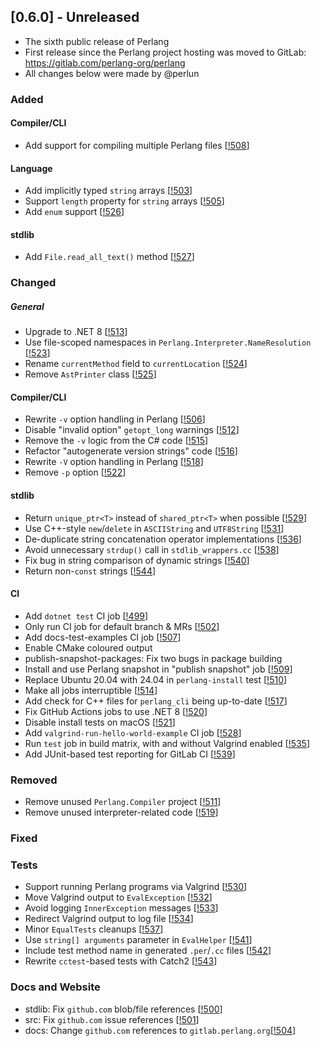 ## [0.6.0] - Unreleased
- The sixth public release of Perlang
- First release since the Perlang project hosting was moved to GitLab: https://gitlab.com/perlang-org/perlang
- All changes below were made by @perlun

### Added
#### Compiler/CLI
- Add support for compiling multiple Perlang files [[!508][508]]

#### Language
- Add implicitly typed `string` arrays [[!503][503]]
- Support `length` property for `string` arrays [[!505][505]]
- Add `enum` support [[!526][526]]

#### stdlib
- Add `File.read_all_text()` method [[!527][527]]

### Changed
##### General
- Upgrade to .NET 8 [[!513][513]]
- Use file-scoped namespaces in `Perlang.Interpreter.NameResolution` [[!523][523]]
- Rename `currentMethod` field to `currentLocation` [[!524][524]]
- Remove `AstPrinter` class [[!525][525]]

#### Compiler/CLI
- Rewrite `-v` option handling in Perlang [[!506][506]]
- Disable "invalid option" `getopt_long` warnings [[!512][512]]
- Remove the `-v` logic from the C# code [[!515][515]]
- Refactor "autogenerate version strings" code [[!516][516]]
- Rewrite `-V` option handling in Perlang [[!518][518]]
- Remove `-p` option [[!522][522]]

#### stdlib
- Return `unique_ptr<T>` instead of `shared_ptr<T>` when possible [[!529][529]]
- Use C++-style `new`/`delete` in `ASCIIString` and `UTF8String` [[!531][531]]
- De-duplicate string concatenation operator implementations [[!536][536]]
- Avoid unnecessary `strdup()` call in `stdlib_wrappers.cc` [[!538][538]]
- Fix bug in string comparison of dynamic strings [[!540][540]]
- Return non-`const` strings [[!544][544]]

#### CI
- Add `dotnet test` CI job [[!499][499]]
- Only run CI job for default branch & MRs [[!502][502]]
- Add docs-test-examples CI job [[!507][507]]
- Enable CMake coloured output
- publish-snapshot-packages: Fix two bugs in package building
- Install and use Perlang snapshot in "publish snapshot" job [[!509][509]]
- Replace Ubuntu 20.04 with 24.04 in `perlang-install` test [[!510][510]]
- Make all jobs interruptible [[!514][514]]
- Add check for C++ files for `perlang_cli` being up-to-date [[!517][517]]
- Fix GitHub Actions jobs to use .NET 8 [[!520][520]]
- Disable install tests on macOS [[!521][521]]
- Add `valgrind-run-hello-world-example` CI job [[!528][528]]
- Run `test` job in build matrix, with and without Valgrind enabled [[!535][535]]
- Add JUnit-based test reporting for GitLab CI [[!539][539]]

### Removed
- Remove unused `Perlang.Compiler` project [[!511][511]]
- Remove unused interpreter-related code [[!519][519]]

### Fixed

### Tests
- Support running Perlang programs via Valgrind [[!530][530]]
- Move Valgrind output to `EvalException` [[!532][532]]
- Avoid logging `InnerException` messages [[!533][533]]
- Redirect Valgrind output to log file [[!534][534]]
- Minor `EqualTests` cleanups [[!537][537]]
- Use `string[] arguments` parameter in `EvalHelper` [[!541][541]]
- Include test method name in generated `.per`/`.cc` files [[!542][542]]
- Rewrite `cctest`-based tests with Catch2 [[!543][543]]

### Docs and Website
- stdlib: Fix `github.com` blob/file references [[!500][500]]
- src: Fix `github.com` issue references [[!501][501]]
- docs: Change `github.com` references to `gitlab.perlang.org`[[!504][504]]

[499]: https://gitlab.perlang.org/perlang/perlang/merge_requests/499
[500]: https://gitlab.perlang.org/perlang/perlang/merge_requests/500
[501]: https://gitlab.perlang.org/perlang/perlang/merge_requests/501
[502]: https://gitlab.perlang.org/perlang/perlang/merge_requests/502
[503]: https://gitlab.perlang.org/perlang/perlang/merge_requests/503
[504]: https://gitlab.perlang.org/perlang/perlang/merge_requests/504
[505]: https://gitlab.perlang.org/perlang/perlang/merge_requests/505
[506]: https://gitlab.perlang.org/perlang/perlang/merge_requests/506
[507]: https://gitlab.perlang.org/perlang/perlang/merge_requests/507
[508]: https://gitlab.perlang.org/perlang/perlang/merge_requests/508
[509]: https://gitlab.perlang.org/perlang/perlang/merge_requests/509
[510]: https://gitlab.perlang.org/perlang/perlang/merge_requests/510
[511]: https://gitlab.perlang.org/perlang/perlang/merge_requests/511
[512]: https://gitlab.perlang.org/perlang/perlang/merge_requests/512
[513]: https://gitlab.perlang.org/perlang/perlang/merge_requests/513
[514]: https://gitlab.perlang.org/perlang/perlang/merge_requests/514
[515]: https://gitlab.perlang.org/perlang/perlang/merge_requests/515
[516]: https://gitlab.perlang.org/perlang/perlang/merge_requests/516
[517]: https://gitlab.perlang.org/perlang/perlang/merge_requests/517
[518]: https://gitlab.perlang.org/perlang/perlang/merge_requests/518
[519]: https://gitlab.perlang.org/perlang/perlang/merge_requests/519
[520]: https://gitlab.perlang.org/perlang/perlang/merge_requests/520
[521]: https://gitlab.perlang.org/perlang/perlang/merge_requests/521
[522]: https://gitlab.perlang.org/perlang/perlang/merge_requests/522
[523]: https://gitlab.perlang.org/perlang/perlang/merge_requests/523
[524]: https://gitlab.perlang.org/perlang/perlang/merge_requests/524
[525]: https://gitlab.perlang.org/perlang/perlang/merge_requests/525
[526]: https://gitlab.perlang.org/perlang/perlang/merge_requests/526
[527]: https://gitlab.perlang.org/perlang/perlang/merge_requests/527
[528]: https://gitlab.perlang.org/perlang/perlang/merge_requests/528
[529]: https://gitlab.perlang.org/perlang/perlang/merge_requests/529
[530]: https://gitlab.perlang.org/perlang/perlang/merge_requests/530
[531]: https://gitlab.perlang.org/perlang/perlang/merge_requests/531
[532]: https://gitlab.perlang.org/perlang/perlang/merge_requests/532
[533]: https://gitlab.perlang.org/perlang/perlang/merge_requests/533
[534]: https://gitlab.perlang.org/perlang/perlang/merge_requests/534
[535]: https://gitlab.perlang.org/perlang/perlang/merge_requests/535
[536]: https://gitlab.perlang.org/perlang/perlang/merge_requests/536
[537]: https://gitlab.perlang.org/perlang/perlang/merge_requests/537
[538]: https://gitlab.perlang.org/perlang/perlang/merge_requests/538
[539]: https://gitlab.perlang.org/perlang/perlang/merge_requests/539
[540]: https://gitlab.perlang.org/perlang/perlang/merge_requests/540
[541]: https://gitlab.perlang.org/perlang/perlang/merge_requests/541
[542]: https://gitlab.perlang.org/perlang/perlang/merge_requests/542
[543]: https://gitlab.perlang.org/perlang/perlang/merge_requests/543
[544]: https://gitlab.perlang.org/perlang/perlang/merge_requests/544

